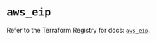 # `aws_eip`

Refer to the Terraform Registry for docs: [`aws_eip`](https://registry.terraform.io/providers/hashicorp/aws/6.4.0/docs/resources/eip).
